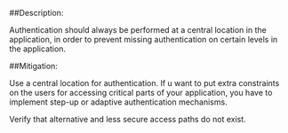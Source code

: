 ##Description:

Authentication should always be performed at a central location in the application, in
order to prevent missing authentication on certain levels in the application.

##Mitigation:

Use a central location for authentication. If u want to put extra constraints on the
users for accessing critical parts of your application, you have to implement
step-up or adaptive authentication mechanisms.

Verify that alternative and less secure access paths do not exist.
